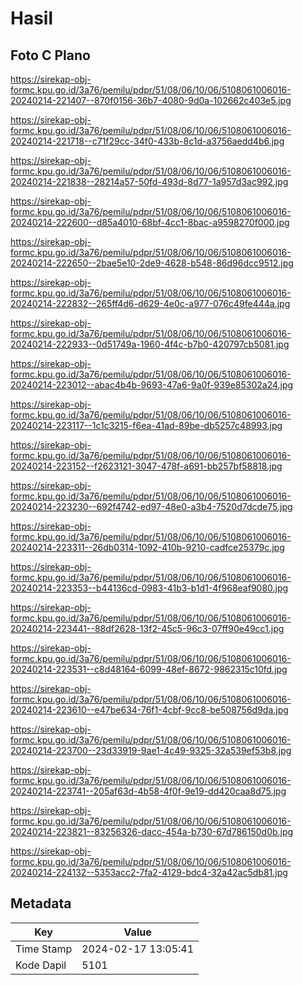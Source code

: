 # Hasil

## Foto C Plano

https://sirekap-obj-formc.kpu.go.id/3a76/pemilu/pdpr/51/08/06/10/06/5108061006016-20240214-221407--870f0156-36b7-4080-9d0a-102662c403e5.jpg

https://sirekap-obj-formc.kpu.go.id/3a76/pemilu/pdpr/51/08/06/10/06/5108061006016-20240214-221718--c71f29cc-34f0-433b-8c1d-a3756aedd4b6.jpg

https://sirekap-obj-formc.kpu.go.id/3a76/pemilu/pdpr/51/08/06/10/06/5108061006016-20240214-221838--28214a57-50fd-493d-8d77-1a957d3ac992.jpg

https://sirekap-obj-formc.kpu.go.id/3a76/pemilu/pdpr/51/08/06/10/06/5108061006016-20240214-222600--d85a4010-68bf-4cc1-8bac-a9598270f000.jpg

https://sirekap-obj-formc.kpu.go.id/3a76/pemilu/pdpr/51/08/06/10/06/5108061006016-20240214-222650--2bae5e10-2de9-4628-b548-86d96dcc9512.jpg

https://sirekap-obj-formc.kpu.go.id/3a76/pemilu/pdpr/51/08/06/10/06/5108061006016-20240214-222832--265ff4d6-d629-4e0c-a977-076c49fe444a.jpg

https://sirekap-obj-formc.kpu.go.id/3a76/pemilu/pdpr/51/08/06/10/06/5108061006016-20240214-222933--0d51749a-1960-4f4c-b7b0-420797cb5081.jpg

https://sirekap-obj-formc.kpu.go.id/3a76/pemilu/pdpr/51/08/06/10/06/5108061006016-20240214-223012--abac4b4b-9693-47a6-9a0f-939e85302a24.jpg

https://sirekap-obj-formc.kpu.go.id/3a76/pemilu/pdpr/51/08/06/10/06/5108061006016-20240214-223117--1c1c3215-f6ea-41ad-89be-db5257c48993.jpg

https://sirekap-obj-formc.kpu.go.id/3a76/pemilu/pdpr/51/08/06/10/06/5108061006016-20240214-223152--f2623121-3047-478f-a691-bb257bf58818.jpg

https://sirekap-obj-formc.kpu.go.id/3a76/pemilu/pdpr/51/08/06/10/06/5108061006016-20240214-223230--692f4742-ed97-48e0-a3b4-7520d7dcde75.jpg

https://sirekap-obj-formc.kpu.go.id/3a76/pemilu/pdpr/51/08/06/10/06/5108061006016-20240214-223311--26db0314-1092-410b-9210-cadfce25379c.jpg

https://sirekap-obj-formc.kpu.go.id/3a76/pemilu/pdpr/51/08/06/10/06/5108061006016-20240214-223353--b44136cd-0983-41b3-b1d1-4f968eaf9080.jpg

https://sirekap-obj-formc.kpu.go.id/3a76/pemilu/pdpr/51/08/06/10/06/5108061006016-20240214-223441--88df2628-13f2-45c5-96c3-07ff90e49cc1.jpg

https://sirekap-obj-formc.kpu.go.id/3a76/pemilu/pdpr/51/08/06/10/06/5108061006016-20240214-223531--c8d48164-6099-48ef-8672-9862315c10fd.jpg

https://sirekap-obj-formc.kpu.go.id/3a76/pemilu/pdpr/51/08/06/10/06/5108061006016-20240214-223610--e47be634-76f1-4cbf-9cc8-be508756d9da.jpg

https://sirekap-obj-formc.kpu.go.id/3a76/pemilu/pdpr/51/08/06/10/06/5108061006016-20240214-223700--23d33919-9ae1-4c49-9325-32a539ef53b8.jpg

https://sirekap-obj-formc.kpu.go.id/3a76/pemilu/pdpr/51/08/06/10/06/5108061006016-20240214-223741--205af63d-4b58-4f0f-9e19-dd420caa8d75.jpg

https://sirekap-obj-formc.kpu.go.id/3a76/pemilu/pdpr/51/08/06/10/06/5108061006016-20240214-223821--83256326-dacc-454a-b730-67d786150d0b.jpg

https://sirekap-obj-formc.kpu.go.id/3a76/pemilu/pdpr/51/08/06/10/06/5108061006016-20240214-224132--5353acc2-7fa2-4129-bdc4-32a42ac5db81.jpg


## Metadata

| Key        | Value               |
| ---------- | ------------------- |
| Time Stamp | 2024-02-17 13:05:41 |
| Kode Dapil | 5101                |



